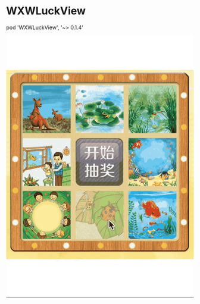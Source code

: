 # WXWLuckView

pod 'WXWLuckView', '~> 0.1.4'

![效果图](https://github.com/wangxuewen/WXWLuckView/blob/master/WXWLuckView/Resource/%E4%B9%9D%E5%AE%AB%E6%A0%BC.gif?imageMogr2/auto-orient/strip%7CimageView2/2/w/320)
